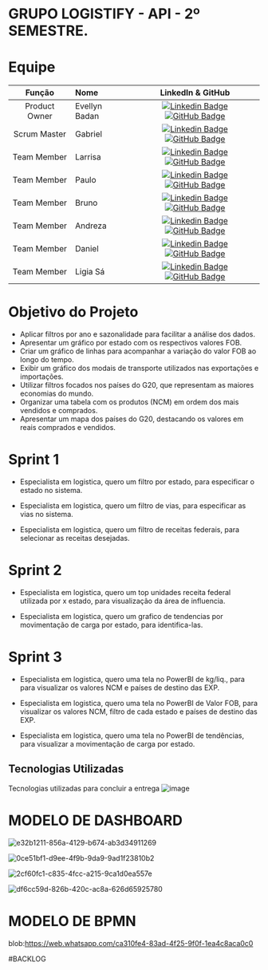 # GRUPO LOGISTIFY - API - 2º SEMESTRE.

# Equipe
|    Função     | Nome                                  |                                                                                                                                                      LinkedIn & GitHub                                                                                                                                                      |
| :-----------: | :------------------------------------ | :-------------------------------------------------------------------------------------------------------------------------------------------------------------------------------------------------------------------------------------------------------------------------------------------------------------------------: |
| Product Owner |   Evellyn Badan       |     [![Linkedin Badge](https://img.shields.io/badge/Linkedin-blue?style=flat-square&logo=Linkedin&logoColor=white)](https://www.linkedin.com/in/evellyn-badan-383a88285?utm_source=share&utm_campaign=share_via&utm_content=profile&utm_medium=ios_app) [![GitHub Badge](https://img.shields.io/badge/GitHub-111217?style=flat-square&logo=github&logoColor=white)](https://github.com/BadanBADAN)              |
| Scrum Master  | Gabriel |      [![Linkedin Badge](https://img.shields.io/badge/Linkedin-blue?style=flat-square&logo=Linkedin&logoColor=white)](https://www.linkedin.com/in/mariagabrielareis/) [![GitHub Badge](https://img.shields.io/badge/GitHub-111217?style=flat-square&logo=github&logoColor=white)](https://github.com/MariaGabrielaReis)     |
| Team Member   | Larrisa              |         [![Linkedin Badge](https://img.shields.io/badge/Linkedin-blue?style=flat-square&logo=Linkedin&logoColor=white)](https://www.linkedin.com/in/larissa-alves-422a10213?utm_source=share&utm_campaign=share_via&utm_content=profile&utm_medium=android_app) [![GitHub Badge](https://img.shields.io/badge/GitHub-111217?style=flat-square&logo=github&logoColor=white)](https://github.com/Larih13)        |
|  Team Member  | Paulo                 |         [![Linkedin Badge](https://img.shields.io/badge/Linkedin-blue?style=flat-square&logo=Linkedin&logoColor=white)](https://www.linkedin.com/in/paulo-henrique-b21680306?utm_source=share&utm_campaign=share_via&utm_content=profile&utm_medium=ios_app) [![GitHub Badge](https://img.shields.io/badge/GitHub-111217?style=flat-square&logo=github&logoColor=white)](https://github.com/Paulo0805)        |
|  Team Member  | Bruno                 |   [![Linkedin Badge](https://img.shields.io/badge/Linkedin-blue?style=flat-square&logo=Linkedin&logoColor=white)](https://www.linkedin.com/in/bruno-della-corte-4a792233a/)[![GitHub Badge](https://img.shields.io/badge/GitHub-111217?style=flat-square&logo=github&logoColor=white)](https://github.com/Bruno2811)   |
|  Team Member  | Andreza                 |   [![Linkedin Badge](https://img.shields.io/badge/Linkedin-blue?style=flat-square&logo=Linkedin&logoColor=white)](https://www.linkedin.com/in/andreza-maria-4a6625277?utm_source=share&utm_campaign=share_via&utm_content=profile&utm_medium=android_app) [![GitHub Badge](https://img.shields.io/badge/GitHub-111217?style=flat-square&logo=github&logoColor=white)](https://github.com/ANDREZA154)   |
|  Team Member  | Daniel                  |   [![Linkedin Badge](https://img.shields.io/badge/Linkedin-blue?style=flat-square&logo=Linkedin&logoColor=white)](https://www.linkedin.com/in/daniel-pac%C3%ADfico-500520323/) [![GitHub Badge](https://img.shields.io/badge/GitHub-111217?style=flat-square&logo=github&logoColor=white)](https://github.com/Danzzpp)   |
|  Team Member  | Ligia Sá                |   [![Linkedin Badge](https://img.shields.io/badge/Linkedin-blue?style=flat-square&logo=Linkedin&logoColor=white)](https://www.linkedin.com/in/ligias%C3%A1?utm_source=share&utm_campaign=share_via&utm_content=profile&utm_medium=ios_app) [![GitHub Badge](https://img.shields.io/badge/GitHub-111217?style=flat-square&logo=github&logoColor=white)](https://github.com/ligiasa)   |

# Objetivo do Projeto
* Aplicar filtros por ano e sazonalidade para facilitar a análise dos dados.
* Apresentar um gráfico por estado com os respectivos valores FOB.
* Criar um gráfico de linhas para acompanhar a variação do valor FOB ao longo do tempo.
* Exibir um gráfico dos modais de transporte utilizados nas exportações e importações.
* Utilizar filtros focados nos países do G20, que representam as maiores economias do mundo.
* Organizar uma tabela com os produtos (NCM) em ordem dos mais vendidos e comprados.
* Apresentar um mapa dos países do G20, destacando os valores em reais comprados e vendidos.


# Sprint 1
* Especialista em logistica, quero um filtro por estado, para especificar o estado no sistema.

* Especialista em logistica, quero um filtro de vias, para especificar as vias no sistema.

* Especialista em logistica, quero um filtro de receitas federais, para selecionar as receitas desejadas.


# Sprint 2
* Especialista em logistica, quero um top unidades receita federal utilizada por x estado, para visualização da área de influencia.

* Especialista em logistica, quero um grafico de tendencias por movimentação de carga por estado, para identifica-las.

      
# Sprint 3
* Especialista em logistica, quero uma tela no PowerBI de kg/liq., para para visualizar os valores NCM e países de destino das EXP.

* Especialista em logistica, quero uma tela no PowerBI de Valor FOB, para visualizar os valores NCM, filtro de cada estado e países de destino das EXP.

* Especialista em logistica, quero uma tela no PowerBI de tendências, para visualizar a movimentação de carga por estado.



## Tecnologias Utilizadas
Tecnologias utilizadas para concluir a entrega
![image](https://github.com/user-attachments/assets/4235e3e8-7aae-44f6-b05a-8182f3c541d7)




# MODELO DE DASHBOARD 
![e32b1211-856a-4129-b674-ab3d34911269](https://github.com/user-attachments/assets/dc295d22-a6d0-4e67-b459-6c0d694bfd2f)

![0ce51bf1-d9ee-4f9b-9da9-9ad1f23810b2](https://github.com/user-attachments/assets/3d430405-308a-45e6-9f67-09147d02da44)

![2cf60fc1-c835-4fcc-a215-9ca1d0ea557e](https://github.com/user-attachments/assets/eaea77e9-e82a-44be-b8df-fb55a25fb815)

![df6cc59d-826b-420c-ac8a-626d65925780](https://github.com/user-attachments/assets/e839090d-7254-4c67-b1ef-dd02782bcf48)




# MODELO DE BPMN
blob:https://web.whatsapp.com/ca310fe4-83ad-4f25-9f0f-1ea4c8aca0c0


#BACKLOG



      





